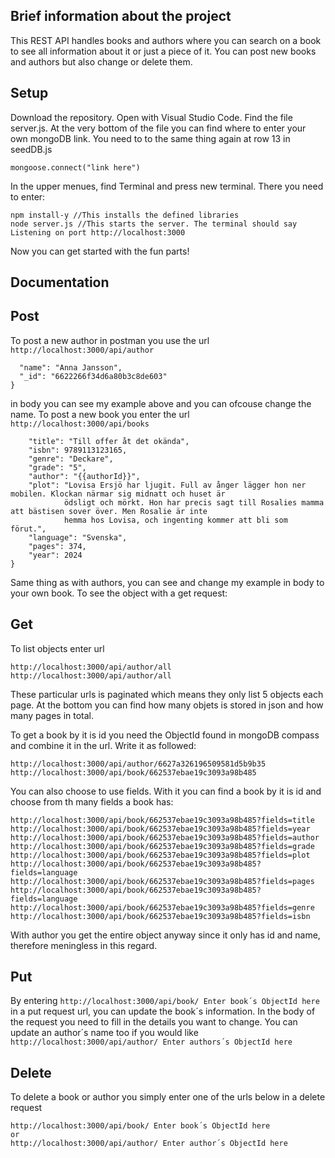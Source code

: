 ## Brief information about the project
This REST API handles books and authors where you can search on a book to see
all information about it or just a piece of it. You can post new books and 
authors but also change or delete them. 

## Setup
Download the repository. Open with Visual Studio Code. 
Find the file server.js. At the very bottom of the file you can find where 
to enter your own mongoDB link. You need to to the same
thing again at row 13 in seedDB.js
```
mongoose.connect("link here")
``` 
In the upper menues, find Terminal and press new terminal. 
There you need to enter:
```
npm install-y //This installs the defined libraries
node server.js //This starts the server. The terminal should say Listening on port http://localhost:3000
```
Now you can get started with the fun parts!


## Documentation
## Post
To post a new author in postman you use the url 
```http://localhost:3000/api/author```

```{
  "name": "Anna Jansson",
  "_id": "6622266f34d6a80b3c8de603"
}
```
in body you can see my example above and you can ofcouse change the name.
To post a new book you enter the url 
```http://localhost:3000/api/books```
```{     
    "title": "Till offer åt det okända",
    "isbn": 9789113123165,
    "genre": "Deckare",
    "grade": "5",
    "author": "{{authorId}}",
    "plot": "Lovisa Ersjö har ljugit. Full av ånger lägger hon ner mobilen. Klockan närmar sig midnatt och huset är
            ödsligt och mörkt. Hon har precis sagt till Rosalies mamma att bästisen sover över. Men Rosalie är inte
            hemma hos Lovisa, och ingenting kommer att bli som förut.",
    "language": "Svenska", 
    "pages": 374, 
    "year": 2024
}
```
Same thing as with authors, you can see and change my example in body to your own book. 
To see the object with a get request:

## Get 
To list objects enter url  
```
http://localhost:3000/api/author/all
http://localhost:3000/api/author/all
```
These particular urls is paginated which means they only list 5 objects each page. At the bottom you can find how many 
objets is stored in json and how many pages in total.

To get a book by it is id you need the ObjectId found in mongoDB compass and combine it in the url. Write it as followed:
```
http://localhost:3000/api/author/6627a326196509581d5b9b35
http://localhost:3000/api/book/662537ebae19c3093a98b485
```

You can also choose to use fields. With it you can find a book by it is id and choose from th many fields a book has:
```
http://localhost:3000/api/book/662537ebae19c3093a98b485?fields=title
http://localhost:3000/api/book/662537ebae19c3093a98b485?fields=year
http://localhost:3000/api/book/662537ebae19c3093a98b485?fields=author
http://localhost:3000/api/book/662537ebae19c3093a98b485?fields=grade
http://localhost:3000/api/book/662537ebae19c3093a98b485?fields=plot
http://localhost:3000/api/book/662537ebae19c3093a98b485?fields=language
http://localhost:3000/api/book/662537ebae19c3093a98b485?fields=pages
http://localhost:3000/api/book/662537ebae19c3093a98b485?fields=language
http://localhost:3000/api/book/662537ebae19c3093a98b485?fields=genre
http://localhost:3000/api/book/662537ebae19c3093a98b485?fields=isbn
```
With author you get the entire object anyway since it only has id and name, therefore meningless in this regard.  

## Put

By entering ```http://localhost:3000/api/book/ Enter book´s ObjectId here``` in a put request url, you can update the book´s information. 
In the body of the request you need to fill in the details you want to change. 
You can update an author´s name too if you would like ```http://localhost:3000/api/author/ Enter authors´s ObjectId here``` 

## Delete

To delete a book or author you simply enter one of the urls below in a delete request  
```
http://localhost:3000/api/book/ Enter book´s ObjectId here
or
http://localhost:3000/api/author/ Enter author´s ObjectId here
```

